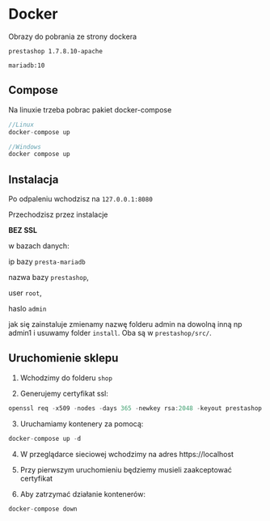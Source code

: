 # Docker
Obrazy do pobrania ze strony dockera

`prestashop 1.7.8.10-apache`

`mariadb:10`

## Compose
Na linuxie trzeba pobrac pakiet docker-compose

```c++
//Linux
docker-compose up

//Windows
docker compose up  
```
## Instalacja
Po odpaleniu wchodzisz na `127.0.0.1:8080`

Przechodzisz przez instalacje

**BEZ SSL**

w bazach danych:

ip bazy `presta-mariadb`

nazwa bazy `prestashop`,

user `root`,

haslo `admin`

jak się zainstaluje zmienamy nazwę folderu admin na dowolną inną np admin1 i usuwamy folder `install`. Oba są w `prestashop/src/`.

## Uruchomienie sklepu

1. Wchodzimy do folderu `shop`

2. Generujemy certyfikat ssl:
```c++
openssl req -x509 -nodes -days 365 -newkey rsa:2048 -keyout prestashop.key -out prestashop.crt -subj "/C=PL/ST=Pomeranian Voivodeship/L=Gdansk/O=Donice Hermiony/OU=Donice Hermiony/CN=localhost"
```

3. Uruchamiamy kontenery za pomocą:
```c++
docker-compose up -d
```

4. W przeglądarce sieciowej wchodzimy na adres https://localhost

5. Przy pierwszym uruchomieniu będziemy musieli zaakceptować certyfikat

6. Aby zatrzymać działanie kontenerów:
```c++
docker-compose down
```